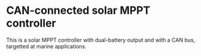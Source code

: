 # CAN-connected solar MPPT controller

This is a solar MPPT controller with dual-battery output and with a CAN bus, targetted at marine applications.
